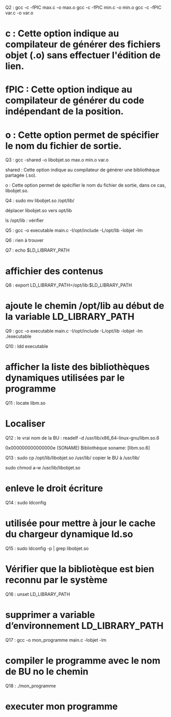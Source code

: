 Q2 : 
gcc -c -fPIC max.c -o max.o
gcc -c -fPIC min.c -o min.o
gcc -c -fPIC var.c -o var.o  

# c : Cette option indique au compilateur de générer des fichiers objet (.o) sans effectuer l'édition de lien.

# fPIC : Cette option indique au compilateur de générer du code indépendant de la position.

# o : Cette option permet de spécifier le nom du fichier de sortie.

Q3 : 
gcc -shared -o libobjet.so max.o min.o var.o

shared : Cette option indique au compilateur de générer une bibliothèque partagée (.so).

o : Cette option permet de spécifier le nom du fichier de sortie, dans ce cas, libobjet.so.

Q4 :
sudo mv libobjet.so /opt/lib/

déplacer libobjet.so vers opt/lib

ls /opt/lib : vérifier 

Q5 : 
gcc -o executable main.c -I/opt/include -L/opt/lib -lobjet -lm

Q6 : 
rien à trouver

Q7 : 
echo $LD_LIBRARY_PATH
# affichier des contenus

Q8 : 
export LD_LIBRARY_PATH=/opt/lib:$LD_LIBRARY_PATH
# ajoute le chemin /opt/lib au début de la variable LD_LIBRARY_PATH

Q9 : gcc -o executable main.c -I/opt/include -L/opt/lib -lobjet -lm    
./executable

Q10 : ldd executable
# afficher la liste des bibliothèques dynamiques utilisées par le programme


Q11 : 
locate libm.so
# Localiser

Q12 : 
le vrai nom de la BU : readelf -d /usr/lib/x86_64-linux-gnu/libm.so.6

0x000000000000000e (SONAME)             Bibliothèque soname: [libm.so.6]

Q13 : 
sudo cp /opt/lib/libobjet.so /usr/lib/ 
copier le BU à /usr/lib/ 

sudo chmod a-w /usr/lib/libobjet.so
# enleve le droit écriture

Q14 :
sudo ldconfig
# utilisée pour mettre à jour le cache du chargeur dynamique ld.so

Q15 :
sudo ldconfig -p | grep libobjet.so
# Vérifier que la bibliotèque est bien reconnu par le système

Q16 :
unset LD_LIBRARY_PATH
# supprimer a variable d’environnement LD_LIBRARY_PATH

Q17 :
gcc -o mon_programme main.c -lobjet -lm
# compiler le programme avec le nom de BU no le chemin

Q18 :
./mon_programme
# executer mon programme